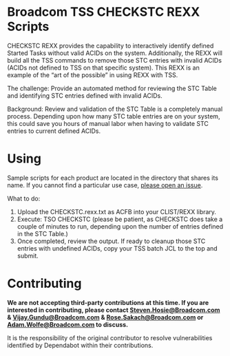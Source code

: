 # Broadcom TSS CHECKSTC REXX Scripts
CHECKSTC REXX provides the capability to interactively identify defined Started Tasks without valid ACIDs on the system.  Additionally, the REXX will build all the TSS commands to remove those STC entries with invalid ACIDs (ACIDs not defined to TSS on that specific system). This REXX is an example of the “art of the possible” in using REXX with TSS. 

The challenge:  Provide an automated method for reviewing the STC Table and identifying STC entries defined with invalid ACIDs.

Background:  Review and validation of the STC Table is a completely manual process. Depending upon how many STC table entries are on your system, this could save you hours of manual labor when having to validate STC entries to current defined ACIDs.    

# Using
Sample scripts for each product are located in the directory that shares its name. If you cannot find a particular use case, [please open an issue](https://github.com/BroadcomMFD/broadcom-product-scripts/issues/new).

What to do:   
1.	Upload the CHECKSTC.rexx.txt as ACFB into your CLIST/REXX library.
2.	Execute:  TSO CHECKSTC    (please be patient, as CHECKSTC does take a couple of minutes to run, depending upon the number of entries defined in the STC Table.)          
3.	Once completed, review the output.  If ready to cleanup those STC entries with undefined ACIDs, copy your TSS batch JCL to the top and submit.   
 
  	
# Contributing
**We are not accepting third-party contributions at this time. If you are interested in contributing, please contact Steven.Hosie@Broadcom.com & Vijay.Gundu@Broadcom.com & Rose.Sakach@Broadcom.com or Adam.Wolfe@Broadcom.com to discuss.**

It is the responsibility of the original contributor to resolve vulnerabilities identified by Dependabot within their contributions.

